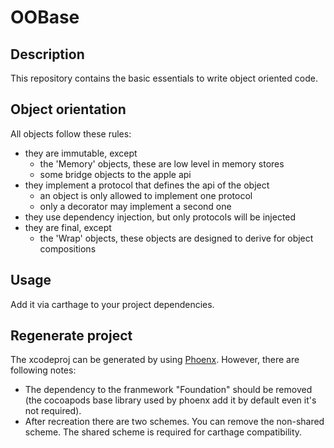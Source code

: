 # OOBase

## Description
This repository contains the basic essentials to write object oriented code.

## Object orientation
All objects follow these rules:
- they are immutable, except 
    - the 'Memory' objects, these are low level in memory stores
    - some bridge objects to the apple api
- they implement a protocol that defines the api of the object
    - an object is only allowed to implement one protocol
    - only a decorator may implement a second one
- they use dependency injection, but only protocols will be injected
- they are final, except
    - the 'Wrap' objects, these objects are designed to derive for object compositions

## Usage
Add it via carthage to your project dependencies.

## Regenerate project
The xcodeproj can be generated by using [Phoenx](https://github.com/jensmeder/Phoenx). 
However, there are following notes:
- The dependency to the franmework "Foundation" should be removed (the cocoapods base library used by phoenx add it by default even it's not required).
- After recreation there are two schemes. You can remove the non-shared scheme. The shared scheme is required for carthage compatibility.
